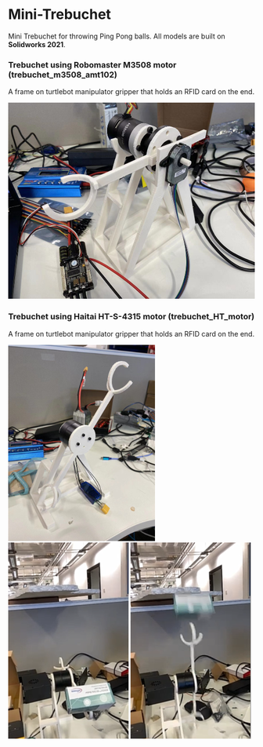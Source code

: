 # Mini-Trebuchet
Mini Trebuchet for throwing Ping Pong balls. All models are built on **Solidworks 2021**.


### Trebuchet using Robomaster M3508 motor (trebuchet_m3508_amt102)
A frame on turtlebot manipulator gripper that holds an RFID card on the end.

<img src="https://github.com/DDQXZcp/Mini-Trebuchet/blob/main/photo/trebuchet_m3508_amt102.jpg" height="400">

### Trebuchet using Haitai HT-S-4315 motor (trebuchet_HT_motor)
A frame on turtlebot manipulator gripper that holds an RFID card on the end.

<img src="https://github.com/DDQXZcp/Mini-Trebuchet/blob/main/photo/trebuchet_HT.jpg" height="400">
<img src="https://github.com/DDQXZcp/Mini-Trebuchet/blob/main/photo/trebuchet_HT_throw_1.png" height="400">
<img src="https://github.com/DDQXZcp/Mini-Trebuchet/blob/main/photo/trebuchet_HT_throw_2.png" height="400">
